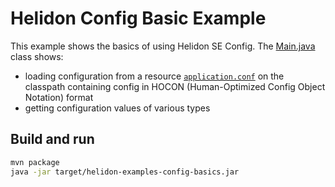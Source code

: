# Helidon Config Basic Example

This example shows the basics of using Helidon SE Config. The
[Main.java](src/main/java/io/helidon/examples/config/basics/Main.java) class shows:

* loading configuration from a resource 
[`application.conf`](./src/main/resources/application.conf) on the classpath 
containing config in HOCON (Human-Optimized Config Object Notation) format
* getting configuration values of various types

## Build and run

```bash
mvn package
java -jar target/helidon-examples-config-basics.jar
```
